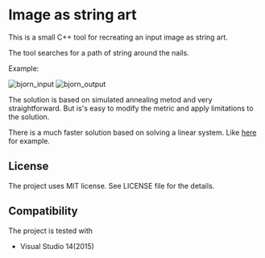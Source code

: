Image as string art
===============
This is a small C++ tool for recreating an input image as string art.

The tool searches for a path of string around the nails. 

Example:

![bjorn_input](http://s10.postimg.org/6tdq69tcl/bjorn.png)
![bjorn_output](http://s10.postimg.org/5fm3ayu39/bjorn_out.png)

The solution is based on simulated annealing metod and very straightforward. But is's easy to modify the metric and apply limitations to the solution.

There is a much faster solution based on solving a linear system. Like [here](https://github.com/danielvarga/string-art) for example.


License
---------------
The project uses MIT license. See LICENSE file for the details.


Compatibility
---------------
The project is tested with
- Visual Studio 14(2015)
